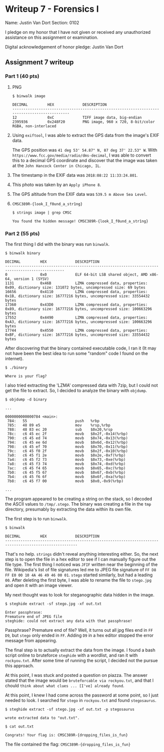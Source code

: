 Writeup 7 - Forensics I
======

Name: Justin Van Dort
Section: 0102

I pledge on my honor that I have not given or received any unauthorized assistance on this assignment or examination.

Digital acknowledgement of honor pledge: Justin Van Dort

## Assignment 7 writeup

### Part 1 (40 pts)

1. PNG

    ```
    $ binwalk image

    DECIMAL         HEX             DESCRIPTION
    ---------------------------------------------------------------------------------------------
    12              0xC             TIFF image data, big-endian
    2395936         0x248F20        PNG image, 960 x 720, 8-bit/color RGBA, non-interlaced
    ```

2. Using `exiftool`, I was able to extract the GPS data from the image's EXIF data. 

    The GPS position was `41 deg 53' 54.87" N, 87 deg 37' 22.53" W`. With `https://www.fcc.gov/media/radio/dms-decimal`, I was able to convert this to a decimal GPS coordinate and discover that the image was taken at the `John Hancock Center in Chicago, IL`.

3. The timestamp in the EXIF data was `2018:08:22 11:33:24.801`.

4. This photo was taken by an `Apply iPhone 8`. 

5. The GPS altitude from the EXIF data was `539.5 m Above Sea Level`.

6. `CMSC389R-{look_I_f0und_a_str1ng}`

    ```
    $ strings image | grep CMSC

    You found the hidden message! CMSC389R-{look_I_f0und_a_str1ng}
    ```

### Part 2 (55 pts)

The first thing I did with the binary was run `binwalk`.

``` 
$ binwalk binary

DECIMAL         HEX             DESCRIPTION
-------------------------------------------------------------------------------------------------
0               0x0             ELF 64-bit LSB shared object, AMD x86-64, version 1 (SYSV)
1131            0x46B           LZMA compressed data, properties: 0x09, dictionary size: 131072 bytes, uncompressed size: 69 bytes
16656           0x4110          LZMA compressed data, properties: 0x1B, dictionary size: 16777216 bytes, uncompressed size: 33554432 bytes
17360           0x43D0          LZMA compressed data, properties: 0x89, dictionary size: 16777216 bytes, uncompressed size: 100663296 bytes
17552           0x4490          LZMA compressed data, properties: 0xA3, dictionary size: 16777216 bytes, uncompressed size: 100663296 bytes
17744           0x4550          LZMA compressed data, properties: 0xBF, dictionary size: 16777216 bytes, uncompressed size: 33554432 bytes
```
After discovering that the binary contained executable code, I ran it (It may not have been the best idea to run some "random" code I found on the internet). 

```
$ ./binary

Where is your flag? 
```
I also tried extracting the 'LZMA' compressed data with 7zip, but I could not get the file to extract. So, I decided to analyze the binary with `objdump`.

```
$ objdump -d binary

...

0000000000000784 <main>:
 784:   55                      push   %rbp
 785:   48 89 e5                mov    %rsp,%rbp
 788:   48 83 ec 20             sub    $0x20,%rsp
 78c:   c6 45 ec 2f             movb   $0x2f,-0x14(%rbp)
 790:   c6 45 ed 74             movb   $0x74,-0x13(%rbp)
 794:   c6 45 ee 6d             movb   $0x6d,-0x12(%rbp)
 798:   c6 45 ef 70             movb   $0x70,-0x11(%rbp)
 79c:   c6 45 f0 2f             movb   $0x2f,-0x10(%rbp)
 7a0:   c6 45 f1 2e             movb   $0x2e,-0xf(%rbp)
 7a4:   c6 45 f2 73             movb   $0x73,-0xe(%rbp)
 7a8:   c6 45 f3 74             movb   $0x74,-0xd(%rbp)
 7ac:   c6 45 f4 65             movb   $0x65,-0xc(%rbp)
 7b0:   c6 45 f5 67             movb   $0x67,-0xb(%rbp)
 7b4:   c6 45 f6 6f             movb   $0x6f,-0xa(%rbp)
 7b8:   c6 45 f7 00             movb   $0x0,-0x9(%rbp)

...
```

The program appeared to be creating a string on the stack, so I decoded the ASCII values to `/tmp/.stego`. The binary was creating a file in the `tmp` directory, presumably by extracting the data within its own file. 

The first step is to run `binwalk`. 

```
$ binwalk

DECIMAL         HEX             DESCRIPTION
-------------------------------------------------------------------------------------------------------
```

That's no help. `strings` didn't reveal anything interesting either. So, the next step is to open the file in a hex editor to see if I can manually figure out the file type. The first thing I noticed was `JFIF` written near the beginning of the file. Wikipedia's list of file signatures led me to JPEG file signature of `FF D8 FF E0 00 10 4A 46 49 46 00 01`. `stego` started similarly, but had a leading `00`. After deleting the first byte, I was able to rename the file to `stego.jpg` and open it with an image viewer. 

My next thought was to look for steganographic data hidden in the image. 

```
$ steghide extract -sf stego.jpg -xf out.txt

Enter passphrase:
Premature end of JPEG file
steghide: could not extract any data with that passphrase!
```

Passphrase? Premature end of file? Well, it turns out all jpg files end in `FF D9`, but `stego` only ended in `FF`. Adding `D9` in a hex editor stopped the error message from appearing. 

The final step is to actually extract the data from the image. I found a bash script online to bruteforce `steghide` with a wordlist, and ran it with `rockyou.txt`. After some time of running the script, I decided not the pursue this approach.

At this point, I was stuck and posted a question on piazza. The answer stated that the image would be `bruteforcable via rockyou.txt`, and that I chould `think about what clues ... [I've] already found`. 

At this point, I knew I had come across the password at some point, so I just needed to look. I searched for `stego` in `rockyou.txt` and found `stegosaurus`. 

```
$ steghide extract -sf stego.jpg -xf out.txt -p stegosaurus

wrote extracted data to "out.txt".

$ cat out.txt

Congrats! Your flag is: CMSC389R-{dropping_files_is_fun}

```

The file contained the flag: `CMSC389R-{dropping_files_is_fun}`
